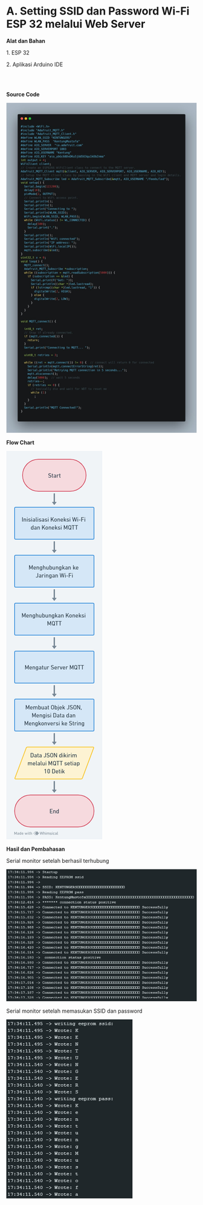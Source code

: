 <h1>A. Setting SSID dan Password Wi-Fi ESP 32 melalui Web Server</h1>
<b><p>Alat dan Bahan</p></b>
<p>1. ESP 32</p>
<p>2. Aplikasi Arduino IDE</p>
<br></br>
<b><p>Source Code</p></b>

![alt text](https://github.com/noviamel/sistem-embedded/blob/main/job%204/media/Penjelasan%20Kode.jpeg?raw=true)

<b><p>Flow Chart</p></b>

![alt text](https://github.com/noviamel/sistem-embedded/blob/main/job%204/media/Flow%20Chart.png?raw=true)

<b><p>Hasil dan Pembahasan</p></b>
<p>Serial monitor setelah berhasil terhubung</p>

![alt text](https://github.com/noviamel/sistem-embedded/blob/main/job%204/media/4.%20Serial%20Monitor%20Setelah%20Berhasil%20Terhubung.jpeg?raw=true)

<p>Serial monitor setelah memasukan SSID dan password </p>

![alt text](https://github.com/noviamel/sistem-embedded/blob/main/job%204/media/3.%20serial%20monitor%20setelah%20memasukan%20ssid%20dan%20pass.jpeg?raw=true)
